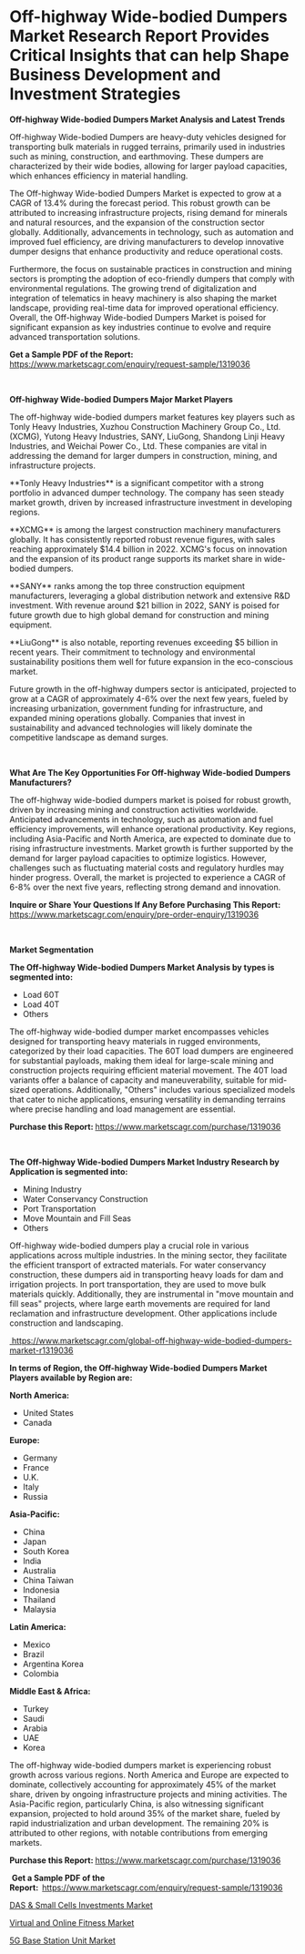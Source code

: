 <p><h1>Off-highway Wide-bodied Dumpers Market Research Report Provides Critical Insights that can help Shape Business Development and Investment Strategies</h1></p><p><strong>Off-highway Wide-bodied Dumpers Market Analysis and Latest Trends</strong></p>
<p><p>Off-highway Wide-bodied Dumpers are heavy-duty vehicles designed for transporting bulk materials in rugged terrains, primarily used in industries such as mining, construction, and earthmoving. These dumpers are characterized by their wide bodies, allowing for larger payload capacities, which enhances efficiency in material handling.</p><p>The Off-highway Wide-bodied Dumpers Market is expected to grow at a CAGR of 13.4% during the forecast period. This robust growth can be attributed to increasing infrastructure projects, rising demand for minerals and natural resources, and the expansion of the construction sector globally. Additionally, advancements in technology, such as automation and improved fuel efficiency, are driving manufacturers to develop innovative dumper designs that enhance productivity and reduce operational costs.</p><p>Furthermore, the focus on sustainable practices in construction and mining sectors is prompting the adoption of eco-friendly dumpers that comply with environmental regulations. The growing trend of digitalization and integration of telematics in heavy machinery is also shaping the market landscape, providing real-time data for improved operational efficiency. Overall, the Off-highway Wide-bodied Dumpers Market is poised for significant expansion as key industries continue to evolve and require advanced transportation solutions.</p></p>
<p><strong>Get a Sample PDF of the Report:&nbsp;</strong> <a href="https://www.marketscagr.com/enquiry/request-sample/1319036?utm_campaign=2114&utm_medium=2&utm_source=Github&utm_content=ia&utm_term=29032025&utm_id=off-highway-wide-bodied-dumpers">https://www.marketscagr.com/enquiry/request-sample/1319036</a></p>
<p>&nbsp;</p>
<p><strong>Off-highway Wide-bodied Dumpers Major Market Players</strong></p>
<p><p>The off-highway wide-bodied dumpers market features key players such as Tonly Heavy Industries, Xuzhou Construction Machinery Group Co., Ltd. (XCMG), Yutong Heavy Industries, SANY, LiuGong, Shandong Linji Heavy Industries, and Weichai Power Co., Ltd. These companies are vital in addressing the demand for larger dumpers in construction, mining, and infrastructure projects.</p><p>**Tonly Heavy Industries** is a significant competitor with a strong portfolio in advanced dumper technology. The company has seen steady market growth, driven by increased infrastructure investment in developing regions. </p><p>**XCMG** is among the largest construction machinery manufacturers globally. It has consistently reported robust revenue figures, with sales reaching approximately $14.4 billion in 2022. XCMG's focus on innovation and the expansion of its product range supports its market share in wide-bodied dumpers.</p><p>**SANY** ranks among the top three construction equipment manufacturers, leveraging a global distribution network and extensive R&D investment. With revenue around $21 billion in 2022, SANY is poised for future growth due to high global demand for construction and mining equipment.</p><p>**LiuGong** is also notable, reporting revenues exceeding $5 billion in recent years. Their commitment to technology and environmental sustainability positions them well for future expansion in the eco-conscious market.</p><p>Future growth in the off-highway dumpers sector is anticipated, projected to grow at a CAGR of approximately 4-6% over the next few years, fueled by increasing urbanization, government funding for infrastructure, and expanded mining operations globally. Companies that invest in sustainability and advanced technologies will likely dominate the competitive landscape as demand surges.</p></p>
<p>&nbsp;</p>
<p><strong>What Are The Key Opportunities For Off-highway Wide-bodied Dumpers Manufacturers?</strong></p>
<p><p>The off-highway wide-bodied dumpers market is poised for robust growth, driven by increasing mining and construction activities worldwide. Anticipated advancements in technology, such as automation and fuel efficiency improvements, will enhance operational productivity. Key regions, including Asia-Pacific and North America, are expected to dominate due to rising infrastructure investments. Market growth is further supported by the demand for larger payload capacities to optimize logistics. However, challenges such as fluctuating material costs and regulatory hurdles may hinder progress. Overall, the market is projected to experience a CAGR of 6-8% over the next five years, reflecting strong demand and innovation.</p></p>
<p><strong>Inquire or Share Your Questions If Any Before Purchasing This Report:</strong> <a href="https://www.marketscagr.com/enquiry/pre-order-enquiry/1319036?utm_campaign=2114&utm_medium=2&utm_source=Github&utm_content=ia&utm_term=29032025&utm_id=off-highway-wide-bodied-dumpers">https://www.marketscagr.com/enquiry/pre-order-enquiry/1319036</a></p>
<p>&nbsp;</p>
<p><strong>Market Segmentation</strong></p>
<p><strong>The Off-highway Wide-bodied Dumpers Market Analysis by types is segmented into:</strong></p>
<p><ul><li>Load 60T</li><li>Load 40T</li><li>Others</li></ul></p>
<p><p>The off-highway wide-bodied dumper market encompasses vehicles designed for transporting heavy materials in rugged environments, categorized by their load capacities. The 60T load dumpers are engineered for substantial payloads, making them ideal for large-scale mining and construction projects requiring efficient material movement. The 40T load variants offer a balance of capacity and maneuverability, suitable for mid-sized operations. Additionally, "Others" includes various specialized models that cater to niche applications, ensuring versatility in demanding terrains where precise handling and load management are essential.</p></p>
<p><strong>Purchase this Report:&nbsp;</strong><a href="https://www.marketscagr.com/purchase/1319036?utm_campaign=2114&utm_medium=2&utm_source=Github&utm_content=ia&utm_term=29032025&utm_id=off-highway-wide-bodied-dumpers">https://www.marketscagr.com/purchase/1319036</a></p>
<p>&nbsp;</p>
<p><strong>The Off-highway Wide-bodied Dumpers Market Industry Research by Application is segmented into:</strong></p>
<p><ul><li>Mining Industry</li><li>Water Conservancy Construction</li><li>Port Transportation</li><li>Move Mountain and Fill Seas</li><li>Others</li></ul></p>
<p><p>Off-highway wide-bodied dumpers play a crucial role in various applications across multiple industries. In the mining sector, they facilitate the efficient transport of extracted materials. For water conservancy construction, these dumpers aid in transporting heavy loads for dam and irrigation projects. In port transportation, they are used to move bulk materials quickly. Additionally, they are instrumental in "move mountain and fill seas" projects, where large earth movements are required for land reclamation and infrastructure development. Other applications include construction and landscaping.</p></p>
<p><a href="https://www.marketscagr.com/global-off-highway-wide-bodied-dumpers-market-r1319036?utm_campaign=2114&utm_medium=2&utm_source=Github&utm_content=ia&utm_term=29032025&utm_id=off-highway-wide-bodied-dumpers">&nbsp;https://www.marketscagr.com/global-off-highway-wide-bodied-dumpers-market-r1319036</a></p>
<p><strong>In terms of Region, the Off-highway Wide-bodied Dumpers Market Players available by Region are:</strong></p>
<p>
    <p> <strong> North America: </strong>
        <ul>
            <li>United States</li>
            <li>Canada</li>
        </ul>
        </p> 
    <p> <strong> Europe: </strong>
        <ul>
            <li>Germany</li>
            <li>France</li>
            <li>U.K.</li>
            <li>Italy</li>
            <li>Russia</li>
        </ul>
        </p> 
    <p> <strong> Asia-Pacific: </strong>
        <ul>
            <li>China</li>
            <li>Japan</li>
            <li>South Korea</li>
            <li>India</li>
            <li>Australia</li>
            <li>China Taiwan</li>
            <li>Indonesia</li>
            <li>Thailand</li>
            <li>Malaysia</li>
        </ul>
        </p> 
    <p> <strong> Latin America: </strong>
        <ul>
            <li>Mexico</li>
            <li>Brazil</li>
            <li>Argentina Korea</li>
            <li>Colombia</li>
        </ul>
        </p> 
    <p> <strong> Middle East & Africa: </strong>
        <ul>
            <li>Turkey</li>
            <li>Saudi</li>
            <li>Arabia</li>
            <li>UAE</li>
            <li>Korea</li>
        </ul>
    </p>
    </p>
<p><p>The off-highway wide-bodied dumpers market is experiencing robust growth across various regions. North America and Europe are expected to dominate, collectively accounting for approximately 45% of the market share, driven by ongoing infrastructure projects and mining activities. The Asia-Pacific region, particularly China, is also witnessing significant expansion, projected to hold around 35% of the market share, fueled by rapid industrialization and urban development. The remaining 20% is attributed to other regions, with notable contributions from emerging markets.</p></p>
<p><strong>Purchase this Report: </strong><a href="https://www.marketscagr.com/purchase/1319036?utm_campaign=2114&utm_medium=2&utm_source=Github&utm_content=ia&utm_term=29032025&utm_id=off-highway-wide-bodied-dumpers">https://www.marketscagr.com/purchase/1319036</a></p>
<p>&nbsp;<strong>Get a Sample PDF of the Report:&nbsp;&nbsp;</strong><a href="https://www.marketscagr.com/enquiry/request-sample/1319036?utm_campaign=2114&utm_medium=2&utm_source=Github&utm_content=ia&utm_term=29032025&utm_id=off-highway-wide-bodied-dumpers">https://www.marketscagr.com/enquiry/request-sample/1319036</a></p>
<p><strong></strong></p>
<p><p><a href="https://github.com/tamvrosiya/Market-Research-Report-List-6/blob/main/das-small-cells-investments-market.md?utm_campaign=2114&utm_medium=2&utm_source=Github&utm_content=ia&utm_term=29032025&utm_id=off-highway-wide-bodied-dumpers">DAS & Small Cells Investments Market</a></p><p><a href="https://github.com/pizolina/Market-Research-Report-List-7/blob/main/virtual-and-online-fitness-market.md?utm_campaign=2114&utm_medium=2&utm_source=Github&utm_content=ia&utm_term=29032025&utm_id=off-highway-wide-bodied-dumpers">Virtual and Online Fitness Market</a></p><p><a href="https://github.com/sionepeppess/Market-Research-Report-List-1/blob/main/5g-base-station-unit-market.md?utm_campaign=2114&utm_medium=2&utm_source=Github&utm_content=ia&utm_term=29032025&utm_id=off-highway-wide-bodied-dumpers">5G Base Station Unit Market</a></p></p>